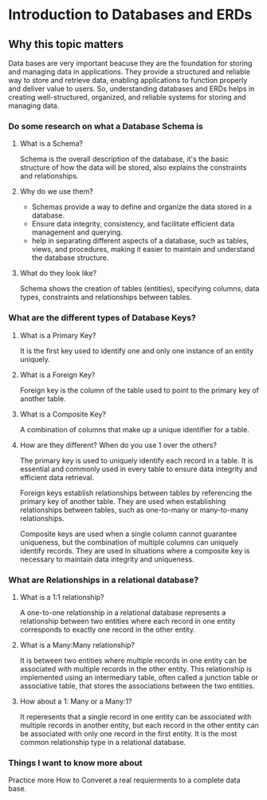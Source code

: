 # Introduction to Databases and ERDs

## Why this topic matters

Data bases are very important beacuse they are the foundation for storing and managing data in applications. They provide a structured and reliable way to store and retrieve data, enabling applications to function properly and deliver value to users. So, understanding databases and ERDs helps in creating well-structured, organized, and reliable systems for storing and managing data.

### Do some research on what a Database Schema is

  1. What is a Schema?

     Schema is the overall description of the database, it's the basic structure of how the  data will be stored, also explains the constraints and relationships.

  2. Why do we use them?

     - Schemas provide a way to define and organize the data stored in a database.
     - Ensure data integrity, consistency, and facilitate efficient data management and querying.
     - help in separating different aspects of a database, such as tables, views, and procedures, making it easier to maintain and understand the database structure.

  3. What do they look like?

     Schema shows the creation of tables (entities), specifying columns, data types, constraints  and relationships between tables.

### What are the different types of Database Keys?

  1. What is a Primary Key?

     It is the first key used to identify one and only one instance of an entity uniquely.

  2. What is a Foreign Key?

     Foreign key is the column of the table used to point to the primary key of another table.

  3. What is a Composite Key?

     A combination of columns that make up a unique identifier for a table.

  4. How are they different? When do you use 1 over the others?

     The primary key is used to uniquely identify each record in a table. It is essential and commonly used in every table to ensure data integrity and efficient data retrieval.

     Foreign keys establish relationships between tables by referencing the primary key of another table. They are used when establishing relationships between tables, such as one-to-many or many-to-many relationships.

     Composite keys are used when a single column cannot guarantee uniqueness, but the combination of multiple columns can uniquely identify records. They are used in situations where a composite key is necessary to maintain data integrity and uniqueness.

### What are Relationships in a relational database?

  1. What is a 1:1 relationship?

       A one-to-one relationship in a relational database represents a relationship between two entities where each record in one entity corresponds to exactly one record in the other entity.

  2. What is a Many:Many relationship?

     It is between two entities where multiple records in one entity can be associated with multiple records in the other entity. This relationship is implemented using an intermediary table, often called a junction table or associative table, that stores the associations between the two entities.

  3. How about a 1: Many or a Many:1?

      It reperesents that a single record in one entity can be associated with multiple records in another entity, but each record in the other entity can be associated with only one record in the first entity. It is the most common relationship type in a relational database.

### Things I want to know more about

 Practice more How to Converet a real requierments to a complete data base.
